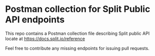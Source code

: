 # Postman collection for Split Public API endpoints

This repo contains a Postman collection file describing Split public API locate at https://docs.split.io/reference

Feel free to contribute any missing endpoints for issuing pull requests.
